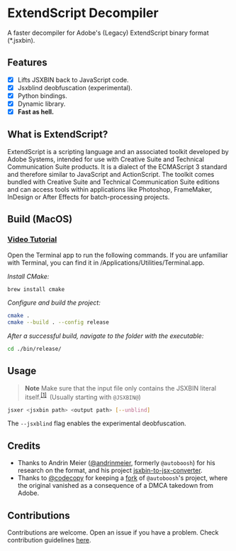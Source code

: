# ExtendScript Decompiler
A faster decompiler for Adobe's (Legacy) ExtendScript binary format (*.jsxbin).

## Features
* [x] Lifts JSXBIN back to JavaScript code.
* [x] Jsxblind deobfuscation (experimental).
* [x] Python bindings.
* [x] Dynamic library.
* [x] **Fast as hell.**

## What is ExtendScript?
ExtendScript is a scripting language and an associated toolkit developed by Adobe Systems, intended for use with Creative Suite and Technical Communication Suite products. It is a dialect of the ECMAScript 3 standard and therefore similar to JavaScript and ActionScript. The toolkit comes bundled with Creative Suite and Technical Communication Suite editions and can access tools within applications like Photoshop, FrameMaker, InDesign or After Effects for batch-processing projects.

## Build (MacOS)

### [Video Tutorial](https://www.youtube.com/watch?v=939Bo5iTxo0)

Open the Terminal app to run the following commands. If you are unfamiliar with Terminal, you can find it in /Applications/Utilities/Terminal.app.

*Install CMake:*
```bash
brew install cmake
```

*Configure and build the project:*
```bash
cmake .
cmake --build . --config release 
```

*After a successful build, navigate to the folder with the executable:*
```bash
cd ./bin/release/
```

## Usage

> **Note**
> Make sure that the input file only contains the JSXBIN literal itself.<sup><a href="https://youtu.be/939Bo5iTxo0?lc=UgyPDxgsuRmbfd8MI-F4AaABAg.9gIEl4rxFVa9gIFW1EPzqO">\[1\]</a></sup>&ensp;(Usually starting with `@JSXBIN@`)

```bash
jsxer <jsxbin path> <output path> [--unblind]
```

The `--jsxblind` flag enables the experimental deobfuscation.

## Credits
  - Thanks to Andrin Meier ([@andrinmeier](https://github.com/andrinmeier), formerly `@autoboosh`) for his research on the format, and his project [jsxbin-to-jsx-converter](https://github.com/autoboosh/jsxbin-to-jsx-converter).
  - Thanks to [@codecopy](https://github.com/codecopy) for keeping a [fork](https://github.com/codecopy/jsxbin-to-jsx-converter) of `@autoboosh`'s project, where the original vanished as a consequence of a DMCA takedown from Adobe.


## Contributions
Contributions are welcome. Open an issue if you have a problem. Check contribution guidelines [here](CONTRIBUTING.md).
